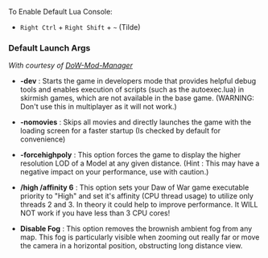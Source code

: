 To Enable Default Lua Console:
- `Right Ctrl` + `Right Shift` + `~` (Tilde)

### Default Launch Args
*With courtesy of [DoW-Mod-Manager](https://github.com/Fragjacker/DoW-Mod-Manager)*
- **-dev** : Starts the game in developers mode that provides helpful debug tools and enables execution of scripts (such as the autoexec.lua) in skirmish games, which are not available in the base game.
(WARNING: Don't use this in multiplayer as it will not work.)

- **-nomovies** : Skips all movies and directly launches the game with the loading screen for a faster startup (Is checked by default for convenience)

- **-forcehighpoly** : This option forces the game to display the higher resolution LOD of a Model at any given distance. (Hint : This may have a negative impact on your performance, use with caution.)

- **/high /affinity 6** : This option sets your Daw of War game executable priority to "High" and set it's affinity (CPU thread usage) to utilize only threads 2 and 3. In theory it could help to improve performance. It WILL NOT work if you have less than 3 CPU cores!

- **Disable Fog** : This option removes the brownish ambient fog from any map. This fog is particularly visible when zooming out really far or move the camera in a horizontal position, obstructing long distance view.